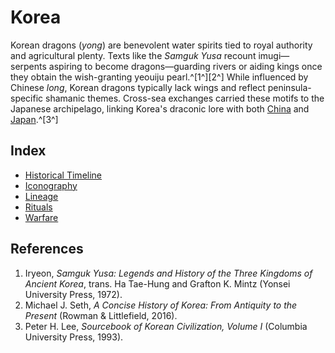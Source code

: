 # Korea

Korean dragons (*yong*) are benevolent water spirits tied to royal authority and agricultural plenty. Texts like the *Samguk Yusa* recount imugi—serpents aspiring to become dragons—guarding rivers or aiding kings once they obtain the wish-granting yeouiju pearl.^[1^][2^] While influenced by Chinese *long*, Korean dragons typically lack wings and reflect peninsula-specific shamanic themes. Cross-sea exchanges carried these motifs to the Japanese archipelago, linking Korea's draconic lore with both [China](../china/README.md) and [Japan](../japan/README.md).^[3^]

## Index
- [Historical Timeline](historical-timeline/README.md)
- [Iconography](iconography/README.md)
- [Lineage](lineage/README.md)
- [Rituals](rituals/README.md)
- [Warfare](warfare/README.md)

## References
1. Iryeon, *Samguk Yusa: Legends and History of the Three Kingdoms of Ancient Korea*, trans. Ha Tae-Hung and Grafton K. Mintz (Yonsei University Press, 1972).
2. Michael J. Seth, *A Concise History of Korea: From Antiquity to the Present* (Rowman & Littlefield, 2016).
3. Peter H. Lee, *Sourcebook of Korean Civilization, Volume I* (Columbia University Press, 1993).
